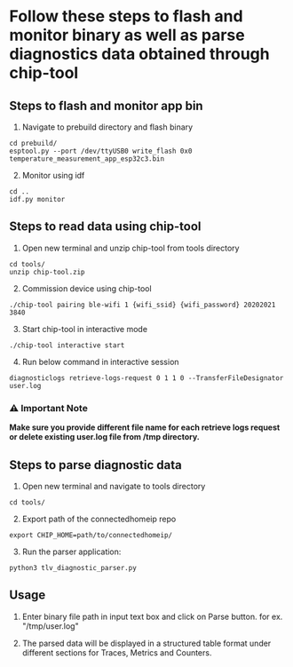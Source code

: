 # Follow these steps to flash and monitor binary as well as parse diagnostics data obtained through chip-tool

## Steps to flash and monitor app bin

1. Navigate to prebuild directory and flash binary
```
cd prebuild/
esptool.py --port /dev/ttyUSB0 write_flash 0x0 temperature_measurement_app_esp32c3.bin
```

2. Monitor using idf
```
cd ..
idf.py monitor
```

## Steps to read data using chip-tool

1. Open new terminal and unzip chip-tool from tools directory
```
cd tools/
unzip chip-tool.zip
```

2. Commission device using chip-tool
```
./chip-tool pairing ble-wifi 1 {wifi_ssid} {wifi_password} 20202021 3840
```

3. Start chip-tool in interactive mode
```
./chip-tool interactive start
```

4. Run below command in interactive session
```
diagnosticlogs retrieve-logs-request 0 1 1 0 --TransferFileDesignator user.log
```
### ⚠️ Important Note
**Make sure you provide different file name for each retrieve logs request or delete existing user.log file from /tmp directory.**

## Steps to parse diagnostic data

1. Open new terminal and navigate to tools directory
```
cd tools/
```

2. Export path of the connectedhomeip repo
```
export CHIP_HOME=path/to/connectedhomeip/
```

3. Run the parser application:
```
python3 tlv_diagnostic_parser.py
```
## Usage

1. Enter binary file path in input text box and click on Parse button. for ex. "/tmp/user.log"

2. The parsed data will be displayed in a structured table format under different sections for Traces, Metrics and Counters.
